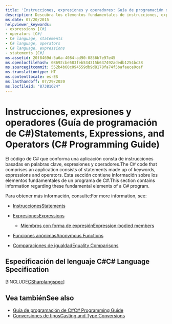 ```yaml
---
title: 'Instrucciones, expresiones y operadores: Guía de programación de C#'
description: Descubra los elementos fundamentales de instrucciones, expresiones y operadores de la programación de C#.
ms.date: 07/20/2015
helpviewer_keywords:
- expressions [C#]
- operators [C#]
- C# language, statements
- C# language, operators
- C# language, expressions
- statements [C#]
ms.assetid: 20f8469d-5a6a-4084-ad90-0856b7e97e45
ms.openlocfilehash: 08692cbe583feb534315b637492adedb1254bc38
ms.sourcegitcommit: 552b4b60c094559db9d8178fa74f5bafaece0caf
ms.translationtype: HT
ms.contentlocale: es-ES
ms.lasthandoff: 07/29/2020
ms.locfileid: "87381624"
---
```

# <a name="statements-expressions-and-operators-c-programming-guide"></a><span data-ttu-id="94aa0-103">Instrucciones, expresiones y operadores (Guía de programación de C#)</span><span class="sxs-lookup"><span data-stu-id="94aa0-103">Statements, Expressions, and Operators (C# Programming Guide)</span></span>

<span data-ttu-id="94aa0-104">El código de C# que conforma una aplicación consta de instrucciones basadas en palabras clave, expresiones y operadores.</span><span class="sxs-lookup"><span data-stu-id="94aa0-104">The C# code that comprises an application consists of statements made up of keywords, expressions and operators.</span></span> <span data-ttu-id="94aa0-105">Esta sección contiene información sobre los elementos fundamentales de un programa de C#.</span><span class="sxs-lookup"><span data-stu-id="94aa0-105">This section contains information regarding these fundamental elements of a C# program.</span></span>

 <span data-ttu-id="94aa0-106">Para obtener más información, consulte:</span><span class="sxs-lookup"><span data-stu-id="94aa0-106">For more information, see:</span></span>

- [<span data-ttu-id="94aa0-107">Instrucciones</span><span class="sxs-lookup"><span data-stu-id="94aa0-107">Statements</span></span>](statements.md)

- [<span data-ttu-id="94aa0-108">Expresiones</span><span class="sxs-lookup"><span data-stu-id="94aa0-108">Expressions</span></span>](expressions.md)

  - [<span data-ttu-id="94aa0-109">Miembros con forma de expresión</span><span class="sxs-lookup"><span data-stu-id="94aa0-109">Expression-bodied members</span></span>](expression-bodied-members.md)

- [<span data-ttu-id="94aa0-110">Funciones anónimas</span><span class="sxs-lookup"><span data-stu-id="94aa0-110">Anonymous Functions</span></span>](anonymous-functions.md)

- [<span data-ttu-id="94aa0-111">Comparaciones de igualdad</span><span class="sxs-lookup"><span data-stu-id="94aa0-111">Equality Comparisons</span></span>](equality-comparisons.md)

## <a name="c-language-specification"></a><span data-ttu-id="94aa0-112">Especificación del lenguaje C#</span><span class="sxs-lookup"><span data-stu-id="94aa0-112">C# Language Specification</span></span>

[!INCLUDE[CSharplangspec](~/includes/csharplangspec-md.md)]

## <a name="see-also"></a><span data-ttu-id="94aa0-113">Vea también</span><span class="sxs-lookup"><span data-stu-id="94aa0-113">See also</span></span>

- [<span data-ttu-id="94aa0-114">Guía de programación de C#</span><span class="sxs-lookup"><span data-stu-id="94aa0-114">C# Programming Guide</span></span>](../index.md)
- [<span data-ttu-id="94aa0-115">Conversiones de tipos</span><span class="sxs-lookup"><span data-stu-id="94aa0-115">Casting and Type Conversions</span></span>](../types/casting-and-type-conversions.md)
